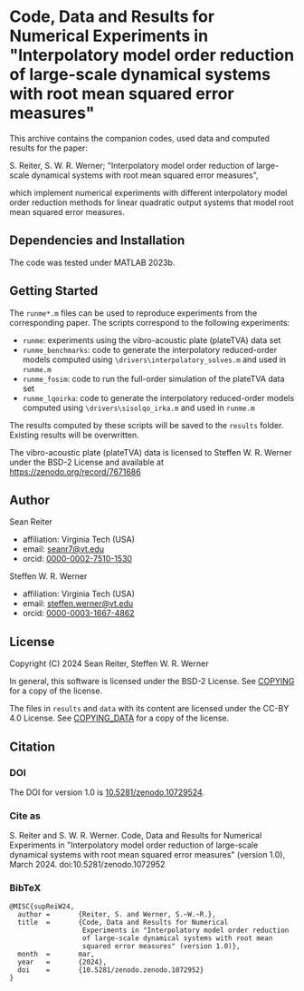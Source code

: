 Code, Data and Results for Numerical Experiments in "Interpolatory 
model order reduction of large-scale dynamical systems with root mean 
squared error measures"
===========================================================================

This archive contains the companion codes, used data and computed results
for the paper:

S. Reiter, S. W. R. Werner; "Interpolatory model order reduction of 
large-scale dynamical systems with root mean squared error measures",

which implement numerical experiments with different interpolatory model 
order reduction methods for linear quadratic output systems that 
model root mean squared error measures.


## Dependencies and Installation

The code was tested under MATLAB 2023b.


## Getting Started

The `runme*.m` files can be used to reproduce experiments from the
corresponding paper.
The scripts correspond to the following experiments:
* `runme`: experiments using the vibro-acoustic plate (plateTVA) data set
* `runme_benchmarks`: code to generate the interpolatory reduced-order 
  models computed using `\drivers\interpolatory_solves.m` and used in 
  `runme.m`
* `runme_fosim`: code to run the full-order simulation of the plateTVA data
  set
* `runme_lqoirka`: code to generate the interpolatory reduced-order models 
  computed using `\drivers\sisolqo_irka.m` and used in `runme.m`

The results computed by these scripts will be saved to the `results`
folder. Existing results will be overwritten.

The vibro-acoustic plate (plateTVA) data is licensed to Steffen W. R. 
Werner under the BSD-2 License and available at 
https://zenodo.org/record/7671686


## Author

Sean Reiter
* affiliation: Virginia Tech (USA)
* email: seanr7@vt.edu
* orcid: [0000-0002-7510-1530](https://orcid.org/0000-0002-7510-1530)

Steffen W. R. Werner
* affiliation: Virginia Tech (USA)
* email: steffen.werner@vt.edu
* orcid: [0000-0003-1667-4862](https://orcid.org/0000-0003-1667-4862)


## License

Copyright (C) 2024 Sean Reiter, Steffen W. R. Werner

In general, this software is licensed under the BSD-2 License.
See [COPYING](COPYING) for a copy of the license.

The files in `results` and `data` with its content are licensed under 
the CC-BY 4.0 License. See [COPYING_DATA](COPYING_DATA) for a copy of the 
license.


## Citation


### DOI

The DOI for version 1.0 is
[10.5281/zenodo.10729524](https://doi.org/10.5281/zenodo.10729524).


### Cite as

S. Reiter and S. W. R. Werner. Code, Data and Results for Numerical 
Experiments in "Interpolatory model order reduction of large-scale 
dynamical systems with root mean squared error measures" (version 1.0),
March 2024. doi:10.5281/zenodo.1072952


### BibTeX

    @MISC{supReiW24,
      author =       {Reiter, S. and Werner, S.~W.~R.},
      title  =       {Code, Data and Results for Numerical 
                      Experiments in "Interpolatory model order reduction 
                      of large-scale dynamical systems with root mean 
                      squared error measures" (version 1.0)},
      month  =       mar,
      year   =       {2024},
      doi    =       {10.5281/zenodo.zenodo.1072952}
    }
